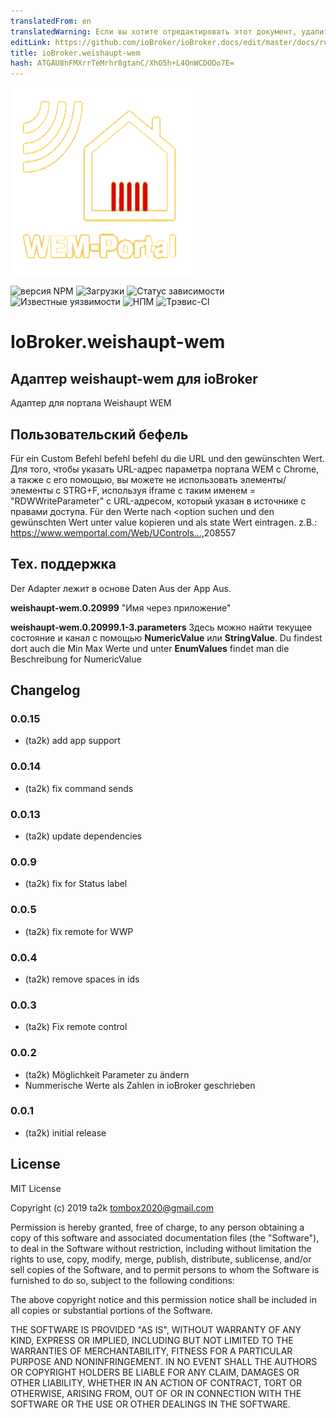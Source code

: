 ```yaml
---
translatedFrom: en
translatedWarning: Если вы хотите отредактировать этот документ, удалите поле «translatedFrom», в противном случае этот документ будет снова автоматически переведен
editLink: https://github.com/ioBroker/ioBroker.docs/edit/master/docs/ru/adapterref/iobroker.weishaupt-wem/README.md
title: ioBroker.weishaupt-wem
hash: ATGAU8nFMXrrTeMrhr8gtanC/XhO5h+L4OnWCDODo7E=
---
```

![Логотип](../../../en/adapterref/iobroker.weishaupt-wem/admin/weishaupt-wem.png)

![версия NPM](http://img.shields.io/npm/v/iobroker.weishaupt-wem.svg)
![Загрузки](https://img.shields.io/npm/dm/iobroker.weishaupt-wem.svg)
![Статус зависимости](https://img.shields.io/david/ta2k/iobroker.weishaupt-wem.svg)
![Известные уязвимости](https://snyk.io/test/github/ta2k/ioBroker.weishaupt-wem/badge.svg)
![НПМ](https://nodei.co/npm/iobroker.weishaupt-wem.png?downloads=true)
![Трэвис-CI](http://img.shields.io/travis/ta2k/ioBroker.weishaupt-wem/master.svg)

# IoBroker.weishaupt-wem
## Адаптер weishaupt-wem для ioBroker
Адаптер для портала Weishaupt WEM

## Пользовательский бефель
Für ein Custom Befehl befehl befehl du die URL und den gewünschten Wert. Для того, чтобы указать URL-адрес параметра портала WEM с Chrome, а также с его помощью, вы можете не использовать элементы/элементы с STRG+F, используя iframe с таким именем = &quot;RDWWriteParameter&quot; с URL-адресом, который указан в источнике с правами доступа. Für den Werte nach <option suchen und den gewünschten Wert unter value kopieren und als state Wert eintragen.
z.B.: <https://www.wemportal.com/Web/UControls...,>208557

## Тех. поддержка
Der Adapter лежит в основе Daten Aus der App Aus.

**weishaupt-wem.0.20999** "Имя через приложение"

**weishaupt-wem.0.20999.1-3.parameters** Здесь можно найти текущее состояние и канал с помощью **NumericValue** или **StringValue**. Du findest dort auch die Min Max Werte und unter **EnumValues** findet man die Beschreibung for NumericValue

## Changelog

### 0.0.15

* (ta2k) add app support

### 0.0.14

* (ta2k) fix command sends
### 0.0.13

* (ta2k) update dependencies

### 0.0.9

* (ta2k) fix for Status label

### 0.0.5

* (ta2k) fix remote for WWP

### 0.0.4

* (ta2k) remove spaces in ids

### 0.0.3

* (ta2k) Fix remote control

### 0.0.2

* (ta2k) Möglichkeit Parameter zu ändern
* Nummerische Werte als Zahlen in ioBroker geschrieben

### 0.0.1

* (ta2k) initial release

## License

MIT License

Copyright (c) 2019 ta2k <tombox2020@gmail.com>

Permission is hereby granted, free of charge, to any person obtaining a copy
of this software and associated documentation files (the "Software"), to deal
in the Software without restriction, including without limitation the rights
to use, copy, modify, merge, publish, distribute, sublicense, and/or sell
copies of the Software, and to permit persons to whom the Software is
furnished to do so, subject to the following conditions:

The above copyright notice and this permission notice shall be included in all
copies or substantial portions of the Software.

THE SOFTWARE IS PROVIDED "AS IS", WITHOUT WARRANTY OF ANY KIND, EXPRESS OR
IMPLIED, INCLUDING BUT NOT LIMITED TO THE WARRANTIES OF MERCHANTABILITY,
FITNESS FOR A PARTICULAR PURPOSE AND NONINFRINGEMENT. IN NO EVENT SHALL THE
AUTHORS OR COPYRIGHT HOLDERS BE LIABLE FOR ANY CLAIM, DAMAGES OR OTHER
LIABILITY, WHETHER IN AN ACTION OF CONTRACT, TORT OR OTHERWISE, ARISING FROM,
OUT OF OR IN CONNECTION WITH THE SOFTWARE OR THE USE OR OTHER DEALINGS IN THE
SOFTWARE.
